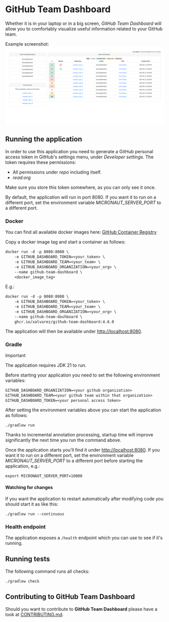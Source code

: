# GitHub Team Dashboard

Whether it is in your laptop or in a big screen, _GitHub Team Dashboard_ will allow you to comfortably visualize
useful information related to your GitHub team.

Example screenshot:
![Dashboard Example](dashboard_example.png)

## Running the application

In order to use this application you need to generate a GitHub personal access token in
GitHub's settings menu, under _Developer settings_. The token requires these permissions:

* All permissions under _repo_ including itself.
* _read:org_

Make sure you store this token somewhere, as you can only see it once.

By default, the application will run in port 8080. If you want it to run on a different port, set the environment
variable _MICRONAUT_SERVER_PORT_ to a different port.

### Docker

You can find all available docker images here: [GitHub Container Registry](https://github.com/users/xalvarez/packages/container/package/github-team-dashboard)

Copy a docker image tag and start a container as follows:

    docker run -d -p 8080:8080 \
        -e GITHUB_DASHBOARD_TOKEN=<your_token> \
        -e GITHUB_DASHBOARD_TEAM=<your_team> \
        -e GITHUB_DASHBOARD_ORGANIZATION=<your_org> \
        --name github-team-dashboard \
        <docker_image_tag>
        
E.g.:

    docker run -d -p 8080:8080 \
        -e GITHUB_DASHBOARD_TOKEN=<your_token> \
        -e GITHUB_DASHBOARD_TEAM=<your_team> \
        -e GITHUB_DASHBOARD_ORGANIZATION=<your_org> \
        --name github-team-dashboard \
        ghcr.io/xalvarez/github-team-dashboard:4.6.0

The application will then be available under [http://localhost:8080](http://localhost:8080).

### Gradle

> [!IMPORTANT]
> The application requires JDK 21 to run.

Before starting your application you need to set the following environment variables:

    GITHUB_DASHBOARD_ORGANIZATION=<your github organization>
    GITHUB_DASHBOARD_TEAM=<your github team within that organization>
    GITHUB_DASHBOARD_TOKEN=<your personal access token>

After setting the environment variables above you can start the application as follows:

    ./gradlew run

Thanks to incremental annotation processing, startup time will improve significantly the next time you run the command
above.

Once the application starts you'll find it under [http://localhost:8080](http://localhost:8080).
If you want it to run on a different port, set the environment variable _MICRONAUT_SERVER_PORT_ to a different port
before starting the application, e.g.:

    export MICRONAUT_SERVER_PORT=10000
    
#### Watching for changes

If you want the application to restart automatically after modifying code you should start it as
like this:

    ./gradlew run --continuous

### Health endpoint

The application exposes a `/health` endpoint which you can use to see if it's running.

## Running tests

The following command runs all checks:

    ./gradlew check

## Contributing to GitHub Team Dashboard

Should you want to contribute to **GitHub Team Dashboard** please have a look at
[CONTRIBUTING.md](CONTRIBUTING.md).
